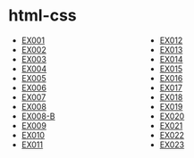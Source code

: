 # html-css
<style>
    ul{
        columns: 2;
    }
</style>
<ul>
    <li><a href="https://jhonatanccsouza.github.io/html-css/exercicios/ex001/">EX001</a></li>
    <li><a href="https://jhonatanccsouza.github.io/html-css/exercicios/ex002">EX002</a></li>
    <li><a href="https://jhonatanccsouza.github.io/html-css/exercicios/ex003">EX003</a></li>
    <li><a href="https://jhonatanccsouza.github.io/html-css/exercicios/ex004">EX004</a></li>
    <li><a href="https://jhonatanccsouza.github.io/html-css/exercicios/ex005">EX005</a></li>
    <li><a href="https://jhonatanccsouza.github.io/html-css/exercicios/ex006">EX006</a></li>
    <li><a href="https://jhonatanccsouza.github.io/html-css/exercicios/ex007">EX007</a></li>
    <li><a href="https://jhonatanccsouza.github.io/html-css/exercicios/ex008">EX008</a></li>
    <li><a href="https://jhonatanccsouza.github.io/html-css/exercicios/ex008b">EX008-B</a></li>
    <li><a href="https://jhonatanccsouza.github.io/html-css/exercicios/ex009">EX009</a></li>
    <li><a href="https://jhonatanccsouza.github.io/html-css/exercicios/ex010">EX010</a></li>
    <li><a href="https://jhonatanccsouza.github.io/html-css/exercicios/ex011">EX011</a></li>
    <li><a href="https://jhonatanccsouza.github.io/html-css/exercicios/ex012">EX012</a></li>
    <li><a href="https://jhonatanccsouza.github.io/html-css/exercicios/ex013">EX013</a></li>
    <li><a href="https://jhonatanccsouza.github.io/html-css/exercicios/ex014">EX014</a></li>
    <li><a href="https://jhonatanccsouza.github.io/html-css/exercicios/ex015">EX015</a></li>
    <li><a href="https://jhonatanccsouza.github.io/html-css/exercicios/ex016">EX016</a></li>
    <li><a href="https://jhonatanccsouza.github.io/html-css/exercicios/ex017">EX017</a></li>
    <li><a href="https://jhonatanccsouza.github.io/html-css/exercicios/ex018">EX018</a></li>
    <li><a href="https://jhonatanccsouza.github.io/html-css/exercicios/ex019">EX019</a></li>
    <li><a href="https://jhonatanccsouza.github.io/html-css/exercicios/ex020">EX020</a></li>
    <li><a href="https://jhonatanccsouza.github.io/html-css/exercicios/ex021">EX021</a></li>
    <li><a href="https://jhonatanccsouza.github.io/html-css/exercicios/ex022">EX022</a></li>
    <li><a href="https://jhonatanccsouza.github.io/html-css/exercicios/ex023">EX023</a></li>
</ul>